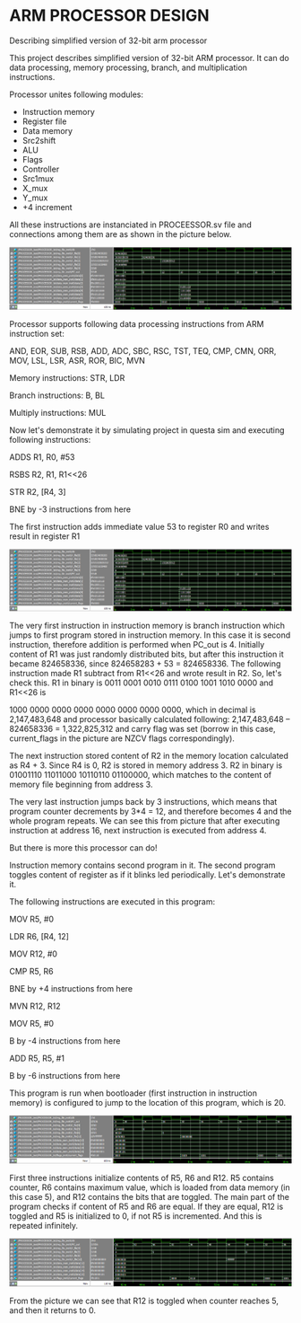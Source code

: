 # ARM PROCESSOR DESIGN
Describing simplified version of 32-bit arm processor

This project describes simplified version of 32-bit ARM processor. It can do data processing, memory processing, branch, and multiplication instructions.

Processor unites following modules:

- Instruction memory
- Register file
- Data memory
- Src2shift
- ALU
- Flags
- Controller
- Src1mux
- X\_mux
- Y\_mux
- +4 increment

All these instructions are instanciated in PROCEESSOR.sv file and connections among them are as shown in the picture below.

![](https://github.com/shbutkhuzi/arm_processor_design/blob/main/Screenshots/first_program.png?raw=true)

Processor supports following data processing instructions from ARM instruction set:

AND, EOR, SUB, RSB, ADD, ADC, SBC, RSC, TST, TEQ, CMP, CMN, ORR, MOV, LSL, LSR, ASR, ROR, BIC, MVN

Memory instructions: STR, LDR

Branch instructions: B, BL

Multiply instructions: MUL

Now let's demonstrate it by simulating project in questa sim and executing following instructions:

ADDS R1, R0, #53

RSBS R2, R1, R1\<\<26

STR R2, [R4, 3]

BNE by -3 instructions from here

The first instruction adds immediate value 53 to register R0 and writes result in register R1

![](https://github.com/shbutkhuzi/arm_processor_design/blob/main/Screenshots/first_program.png?raw=true)

The very first instruction in instruction memory is branch instruction which jumps to first program stored in instruction memory. In this case it is second instruction, therefore addition is performed when PC\_out is 4. Initially content of R1 was just randomly distributed bits, but after this instruction it became 824658336, since 824658283 + 53 = 824658336. The following instruction made R1 subtract from R1\<\<26 and wrote result in R2. So, let's check this. R1 in binary is 0011 0001 0010 0111 0100 1001 1010 0000 and R1\<\<26 is

1000 0000 0000 0000 0000 0000 0000 0000, which in decimal is 2,147,483,648 and processor basically calculated following: 2,147,483,648 – 824658336 = 1,322,825,312 and carry flag was set (borrow in this case, current\_flags in the picture are NZCV flags correspondingly).

The next instruction stored content of R2 in the memory location calculated as R4 + 3. Since R4 is 0, R2 is stored in memory address 3. R2 in binary is 01001110 11011000 10110110 01100000, which matches to the content of memory file beginning from address 3.

The very last instruction jumps back by 3 instructions, which means that program counter decrements by 3\*4 = 12, and therefore becomes 4 and the whole program repeats. We can see this from picture that after executing instruction at address 16, next instruction is executed from address 4.

But there is more this processor can do!

Instruction memory contains second program in it. The second program toggles content of register as if it blinks led periodically. Let's demonstrate it.

The following instructions are executed in this program:

MOV R5, #0

LDR R6, [R4, 12]

MOV R12, #0

CMP R5, R6

BNE by +4 instructions from here

MVN R12, R12

MOV R5, #0

B by -4 instructions from here

ADD R5, R5, #1

B by -6 instructions from here

This program is run when bootloader (first instruction in instruction memory) is configured to jump to the location of this program, which is 20.

![](https://github.com/shbutkhuzi/arm_processor_design/blob/main/Screenshots/second_program_shot1.png?raw=true)

First three instructions initialize contents of R5, R6 and R12. R5 contains counter, R6 contains maximum value, which is loaded from data memory (in this case 5), and R12 contains the bits that are toggled. The main part of the program checks if content of R5 and R6 are equal. If they are equal, R12 is toggled and R5 is initialized to 0, if not R5 is incremented. And this is repeated infinitely.

![](https://github.com/shbutkhuzi/arm_processor_design/blob/main/Screenshots/second_program_shot2.png?raw=true)

From the picture we can see that R12 is toggled when counter reaches 5, and then it returns to 0.
